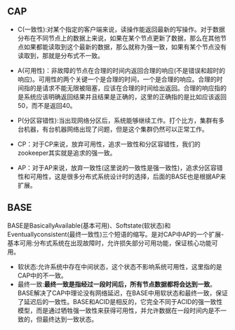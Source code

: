 

## CAP
- C(一致性):对某个指定的客户端来说，读操作能返回最新的写操作。对于数据分布在不同节点上的数据上来说，如果在某个节点更新了数据，那么在其他节点如果都能读取到这个最新的数据，那么就称为强一致，如果有某个节点没有读取到，那就是分布式不一致。
- A(可用性)：非故障的节点在合理的时间内返回合理的响应(不是错误和超时的响应)。可用性的两个关键一个是合理的时间，一个是合理的响应。合理的时间指的是请求不能无限被阻塞，应该在合理的时间给出返回。合理的响应指的是系统应该明确返回结果并且结果是正确的，这里的正确指的是比如应该返回50，而不是返回40。
- P(分区容错性):当出现网络分区后，系统能够继续工作。打个比方，集群有多台机器，有台机器网络出现了问题，但是这个集群仍然可以正常工作。

- CP：对于CP来说，放弃可用性，追求一致性和分区容错性，我们的zookeeper其实就是追求的强一致。
- AP：对于AP来说，放弃一致性(这里说的一致性是强一致性)，追求分区容错性和可用性，这是很多分布式系统设计时的选择，后面的BASE也是根据AP来扩展。

## BASE
BASE是BasicallyAvailable(基本可用)、Softstate(软状态)和Eventuallyconsistent(最终一致性)三个短语的缩写。是对CAP中AP的一个扩展-基本可用:分布式系统在出现故障时，允许损失部分可用功能，保证核心功能可用。
- 软状态:允许系统中存在中间状态，这个状态不影响系统可用性，这里指的是CAP中的不一致。
- 最终一致:**最终一致是指经过一段时间后，所有节点数据都将会达到一致**。BASE解决了CAP中理论没有网络延迟，在BASE中用软状态和最终一致，保证了延迟后的一致性。BASE和ACID是相反的，它完全不同于ACID的强一致性模型，而是通过牺牲强一致性来获得可用性，并允许数据在一段时间内是不一致的，但最终达到一致状态。